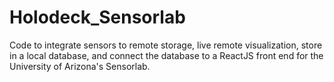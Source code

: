 # Holodeck_Sensorlab
 Code to integrate sensors to remote storage, live remote visualization, store in a local database, and connect the database to a ReactJS front end for the University of Arizona's Sensorlab.
